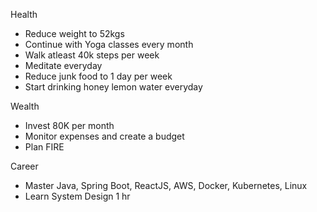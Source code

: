 
Health
- Reduce weight to 52kgs
- Continue with Yoga classes every month
- Walk atleast 40k steps per week
- Meditate everyday
- Reduce junk food to 1 day per week
- Start drinking honey lemon water everyday

Wealth
- Invest 80K per month
- Monitor expenses and create a budget
- Plan FIRE

Career
- Master Java, Spring Boot, ReactJS, AWS, Docker, Kubernetes, Linux
- Learn System Design 1 hr 